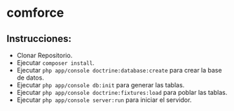 # comforce

## Instrucciones:
- Clonar Repositorio.
- Ejecutar `composer install`.
- Ejecutar `php app/console doctrine:database:create` para crear la base de datos.
- Ejecutar `php app/console db:init` para generar las tablas.
- Ejecutar `php app/console doctrine:fixtures:load` para poblar las tablas.
- Ejecutar `php app/console server:run` para iniciar el servidor.

